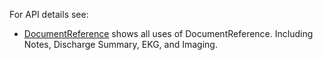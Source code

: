 For API details see:

- [DocumentReference](StructureDefinition-VA.MHV.PHR.documentReference.html) shows all uses of DocumentReference. Including Notes, Discharge Summary, EKG, and Imaging.
